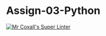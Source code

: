 # Assign-03-Python
[![Mr Coxall's Super Linter](https://github.com/ICS3U-C-Programming-HiabGm/Assign-03-Python/workflows/Mr%20Coxall's%20Super%20Linter/badge.svg)](https://github.com/ICS3U-C-Programming-HiabGm/Assign-03-Python/actions/)
